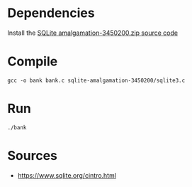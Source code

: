 # Dependencies
Install the [SQLite amalgamation-3450200.zip source code](https://www.sqlite.org/download.html)

# Compile
`gcc -o bank bank.c sqlite-amalgamation-3450200/sqlite3.c`

# Run
`./bank`

# Sources
- https://www.sqlite.org/cintro.html